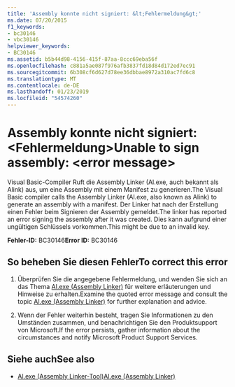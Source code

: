 ```yaml
---
title: 'Assembly konnte nicht signiert: &lt;Fehlermeldung&gt;'
ms.date: 07/20/2015
f1_keywords:
- bc30146
- vbc30146
helpviewer_keywords:
- BC30146
ms.assetid: b5b44d98-4156-415f-87aa-8ccc69eba56f
ms.openlocfilehash: c881a5ae087f976afb3837fd18d84d172ed7ec91
ms.sourcegitcommit: 6b308cf6d627d78ee36dbbae8972a310ac7fd6c8
ms.translationtype: MT
ms.contentlocale: de-DE
ms.lasthandoff: 01/23/2019
ms.locfileid: "54574260"
---
```

# <a name="unable-to-sign-assembly-lterror-messagegt"></a><span data-ttu-id="32134-102">Assembly konnte nicht signiert: &lt;Fehlermeldung&gt;</span><span class="sxs-lookup"><span data-stu-id="32134-102">Unable to sign assembly: &lt;error message&gt;</span></span>
<span data-ttu-id="32134-103">Visual Basic-Compiler Ruft die Assembly Linker (Al.exe, auch bekannt als Alink) aus, um eine Assembly mit einem Manifest zu generieren.</span><span class="sxs-lookup"><span data-stu-id="32134-103">The Visual Basic compiler calls the Assembly Linker (Al.exe, also known as Alink) to generate an assembly with a manifest.</span></span> <span data-ttu-id="32134-104">Der Linker hat nach der Erstellung einen Fehler beim Signieren der Assembly gemeldet.</span><span class="sxs-lookup"><span data-stu-id="32134-104">The linker has reported an error signing the assembly after it was created.</span></span> <span data-ttu-id="32134-105">Dies kann aufgrund einer ungültigen Schlüssels vorkommen.</span><span class="sxs-lookup"><span data-stu-id="32134-105">This might be due to an invalid key.</span></span>  
  
 <span data-ttu-id="32134-106">**Fehler-ID:** BC30146</span><span class="sxs-lookup"><span data-stu-id="32134-106">**Error ID:** BC30146</span></span>  
  
## <a name="to-correct-this-error"></a><span data-ttu-id="32134-107">So beheben Sie diesen Fehler</span><span class="sxs-lookup"><span data-stu-id="32134-107">To correct this error</span></span>  
  
1.  <span data-ttu-id="32134-108">Überprüfen Sie die angegebene Fehlermeldung, und wenden Sie sich an das Thema [Al.exe (Assembly Linker)](../../framework/tools/al-exe-assembly-linker.md) für weitere erläuterungen und Hinweise zu erhalten.</span><span class="sxs-lookup"><span data-stu-id="32134-108">Examine the quoted error message and consult the topic  [Al.exe (Assembly Linker)](../../framework/tools/al-exe-assembly-linker.md) for further explanation and advice.</span></span>  
  
2.  <span data-ttu-id="32134-109">Wenn der Fehler weiterhin besteht, tragen Sie Informationen zu den Umständen zusammen, und benachrichtigen Sie den Produktsupport von Microsoft.</span><span class="sxs-lookup"><span data-stu-id="32134-109">If the error persists, gather information about the circumstances and notify Microsoft Product Support Services.</span></span>  
  
## <a name="see-also"></a><span data-ttu-id="32134-110">Siehe auch</span><span class="sxs-lookup"><span data-stu-id="32134-110">See also</span></span>
- [<span data-ttu-id="32134-111">Al.exe (Assembly Linker-Tool)</span><span class="sxs-lookup"><span data-stu-id="32134-111">Al.exe (Assembly Linker)</span></span>](../../framework/tools/al-exe-assembly-linker.md)


